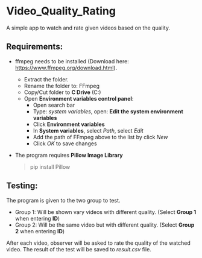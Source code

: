 # Video_Quality_Rating
A simple app to watch and rate given videos based on the quality.

## Requirements:

+ ffmpeg needs to be installed (Download here: https://www.ffmpeg.org/download.html).
  + Extract the folder.
  + Rename the folder to: FFmpeg
  + Copy/Cut folder to **C Drive** (C:\)
  + Open **Environment variables control panel**:
    + Open search bar
    + Type: *system variables*, open: **Edit the system environment variables**
    + Click **Environment variables**
    + In **System variables**, select *Path*, select *Edit*
    + Add the path of FFmpeg above to the list by click *New*
    + Click *OK* to save changes
    
+ The program requires **Pillow Image Library**
  > pip install Pillow
  
## Testing:

The program is given to the two group to test. 
+ Group 1: Will be shown vary videos with different quality. (Select **Group 1** when entering **ID**)
+ Group 2: Will be the same video but with different quality. (Select **Group 2** when entering **ID**)

After each video, observer will be asked to rate the quality of the watched video. 
The result of the test will be saved to *result.csv* file.
